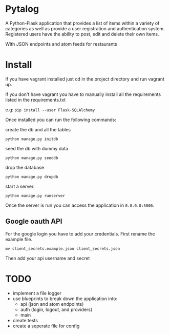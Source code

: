 # Pytalog

A Python-Flask application that provides a list of items within a variety of categories as well as provide a user registration and authentication system. Registered users have the ability to post, edit and delete their own items.

With JSON endpoints and atom feeds for restaurants

# Install

If you have vagrant installed just cd in the project directory and run vagrant up.

If you don't have vagrant you have to manually install all the requirements listed in the requirements.txt

e.g: `pip install --user Flask-SQLAlchemy`

Once installed you can run the following commands:

create the db and all the tables

    python manage.py initdb

seed the db with dummy data

    python manage.py seeddb

drop the database

    python manage.py dropdb

start a server.

    python manage.py runserver

Once the server is run you can access the application in `0.0.0.0:5000`.

## Google oauth API

For the google login you have to add your credentials. First rename the example file.

    mv client_secrets.example.json client_secrets.json

Then add your api username and secret


# TODO

- implement a file logger
- use blueprints to break down the application into:
  - api (json and atom endpoints)
  - auth (login, logout, and providers)
  - main
- create tests
- create a seperate file for config
